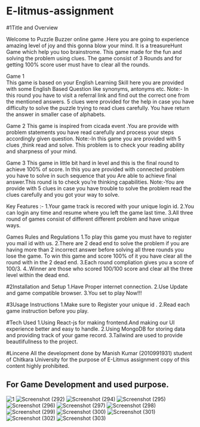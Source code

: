 
# E-litmus-assignment


#1Title and Overview

Welcome to Puzzle Buzzer online game .Here you are going to experience amazing level of joy and this gonna blow your mind.
It is a treasureHunt Game which help you too brainstrome. This game made for the fun and solving the problem using clues.
The game consist of 3 Rounds and for getting 100% score user must have to clear all the rounds.

Game 1  
This game is based on your English Learning Skill here you are provided with some English Based Question like synonyms, antonyms etc.
Note:- In this round you have to visit a referral link and find out the correct one from the mentioned answers.
           5 clues were provided for the help in case you have difficulty to solve the puzzle trying to read clues carefully.
           You have return the answer in smaller case of alphabets.


Game 2
This game is inspired from cicada event .You are provide with problem statements you have read carefully and process your steps accordingly given question.
Note:-In this game you are provided with 5 clues ,think read and solve.
This problem is to check your reading ability and sharpness of your mind.


Game 3
This game in little bit hard in level and this is the final round to achieve 100% of score. In this you are provided with connected problem you have to solve in such sequence that you 
Are able to achieve final answer.This round is to check you’re thinking capabilities.
Note:-You are provide with 5 clues in case you have trouble to solve the problem read the clues carefully and you got your way to solve.


Key Features :-
1.Your game track is recored with your unique login id.
2.You can login any time and resume where you left the game last time.
3.All three round of games consist of different different problem and have unique ways.


Games Rules and Regulations
1.To play this game you must have to register you mail id with us.
2.There are 2 dead end to solve the problem if you are having more than 2 incorrect answer before solving all three rounds you lose the game.
To win this game and score 100% of it you have clear all the round with in the 2 dead end.
3.Each round compliation gives you a score of 100/3.
4..Winner are those who scored 100/100 score and clear all the three level within the dead end.

#2Installation and Setup
1.Have Proper internet connection.
2.Use Update and game compatible browser.
3.You set to play Now!!!


#3Usage Instructions
1.Make sure to Register your unique id .
2.Read each game instruction before you play.


#Tech Used
1.Using React-js for making frontend.And making our UI experience better and easy to handle.
2.Using MongoDB for storing data and providing track of your game record.
3.Tailwind are used to provide beautlifullness to the project. 

#Lincene
All the development done by Manish Kumar (2010991931) student of Chitkara University for the purpose of E-Litmus assignment copy of this content highly prohibited.



## For Game Development and used purpose.

![1](https://user-images.githubusercontent.com/76992617/233185012-d64c20d8-e66a-4b30-8beb-9b944470367b.png)
![Screenshot (292)](https://user-images.githubusercontent.com/76992617/233185015-8b814e42-b077-45e9-8e22-315cc740d025.png)
![Screenshot (294)](https://user-images.githubusercontent.com/76992617/233185029-1b5201d6-9a2b-413c-96a9-b199462a3222.png)
![Screenshot (295)](https://user-images.githubusercontent.com/76992617/233185035-6f4c83e1-f0c4-45ba-9679-862ef3a6f7f3.png)
![Screenshot (296)](https://user-images.githubusercontent.com/76992617/233185046-a264a209-9aa7-4ebb-bca3-1cf37209b2e8.png)
![Screenshot (297)](https://user-images.githubusercontent.com/76992617/233185066-6892b02b-3db9-4055-9dae-d73025c834af.png)
![Screenshot (298)](https://user-images.githubusercontent.com/76992617/233185075-4102d348-907b-43bf-a1cb-d50f2b08a0b3.png)
![Screenshot (299)](https://user-images.githubusercontent.com/76992617/233185085-dd8890cc-20ce-4849-8333-b5e38b595f60.png)
![Screenshot (300)](https://user-images.githubusercontent.com/76992617/233185097-50d82954-61e0-427d-bac9-9fdf602a86bc.png)
![Screenshot (301)](https://user-images.githubusercontent.com/76992617/233185106-a8d6c49a-0c48-4089-9d1c-694efd378f77.png)
![Screenshot (302)](https://user-images.githubusercontent.com/76992617/233185120-550f6c7d-0f06-44f9-b9a1-63af50bbbb0e.png)
![Screenshot (303)](https://user-images.githubusercontent.com/76992617/233185135-c17f7f23-1469-44d6-883b-82e3d974d160.png)
